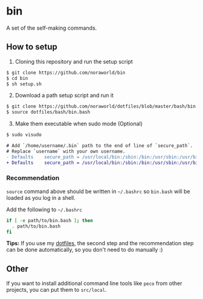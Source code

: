 # bin
A set of the self-making commands.

## How to setup
1. Cloning this repository and run the setup script

```sh
$ git clone https://github.com/noraworld/bin
$ cd bin
$ sh setup.sh
```

2. Download a path setup script and run it

```sh
$ git clone https://github.com/noraworld/dotfiles/blob/master/bash/bin.bash
$ source dotfiles/bash/bin.bash
```

3. Make them executable when sudo mode (Optional)

```sh
$ sudo visudo
```

```diff
# Add `/home/username/.bin` path to the end of line of `secure_path`.
# Replace `username` with your own username.
- Defaults    secure_path = /usr/local/bin:/sbin:/bin:/usr/sbin:/usr/bin
+ Defaults    secure_path = /usr/local/bin:/sbin:/bin:/usr/sbin:/usr/bin:/home/username/.bin
```

### Recommendation
`source` command above should be written in `~/.bashrc` so `bin.bash` will be loaded as you log in a shell.

Add the following to `~/.bashrc`

```sh
if [ -e path/to/bin.bash ]; then
  . path/to/bin.bash
fi
```

**Tips:** If you use my [dotfiles](https://github.com/noraworld/dotfiles), the second step and the recommendation step can be done automatically, so you don't need to do manually :)

## Other
If you want to install additional command line tools like `peco` from other projects, you can put them to `src/local`.
